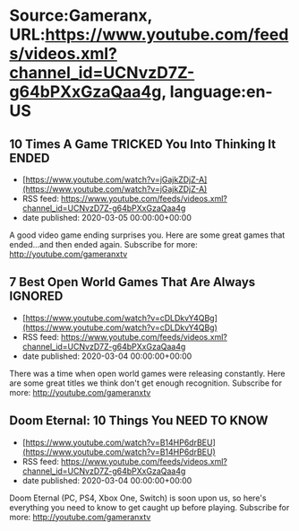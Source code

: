 # Source:Gameranx, URL:https://www.youtube.com/feeds/videos.xml?channel_id=UCNvzD7Z-g64bPXxGzaQaa4g, language:en-US

## 10 Times A Game TRICKED You Into Thinking It ENDED
 - [https://www.youtube.com/watch?v=jGajkZDjZ-A](https://www.youtube.com/watch?v=jGajkZDjZ-A)
 - RSS feed: https://www.youtube.com/feeds/videos.xml?channel_id=UCNvzD7Z-g64bPXxGzaQaa4g
 - date published: 2020-03-05 00:00:00+00:00

A good video game ending surprises you. Here are some great games that ended...and then ended again.
Subscribe for more: http://youtube.com/gameranxtv

## 7 Best Open World Games That Are Always IGNORED
 - [https://www.youtube.com/watch?v=cDLDkvY4QBg](https://www.youtube.com/watch?v=cDLDkvY4QBg)
 - RSS feed: https://www.youtube.com/feeds/videos.xml?channel_id=UCNvzD7Z-g64bPXxGzaQaa4g
 - date published: 2020-03-04 00:00:00+00:00

There was a time when open world games were releasing constantly. Here are some great titles we think don't get enough recognition.
Subscribe for more: http://youtube.com/gameranxtv

## Doom Eternal: 10 Things You NEED TO KNOW
 - [https://www.youtube.com/watch?v=B14HP6drBEU](https://www.youtube.com/watch?v=B14HP6drBEU)
 - RSS feed: https://www.youtube.com/feeds/videos.xml?channel_id=UCNvzD7Z-g64bPXxGzaQaa4g
 - date published: 2020-03-04 00:00:00+00:00

Doom Eternal (PC, PS4, Xbox One, Switch) is soon upon us, so here's everything you need to know to get caught up before playing.
Subscribe for more: http://youtube.com/gameranxtv

